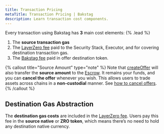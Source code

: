 ```yaml
---
title: Transaction Pricing
metaTitle: Transaction Pricing | Bakstag
description: Learn transaction cost components.
---
```


Every transaction using Bakstag has **3** main cost elements: {% .lead %}

1. The **source transaction gas**
2. The [LayerZero fee](https://docs.layerzero.network/v2/developers/evm/technical-reference/tx-pricing) paid to the Security Stack, Executor, and for covering destination transaction gas.
3. The [Bakstag fee](/) paid in offer destination token.

{% callout title="Source Amount" type="note" %}
Note that [createOffer](/create-offer) will also transfer the **source amount** to the [Escrow](/create-offer#escrow). It remains your funds, and you can **cancel the offer** whenever you wish. This allows users to trade assets across chains in a **non-custodial** manner. See [how to cancel offers](/cancel-offer).
{% /callout %}

## Destination Gas Abstraction
The **destination gas costs** are included in the [LayerZero fee](https://docs.layerzero.network/v2/developers/evm/technical-reference/tx-pricing). Users pay this fee in the **source native** or **ZRO token**, which means there’s no need to hold any destination native currency.